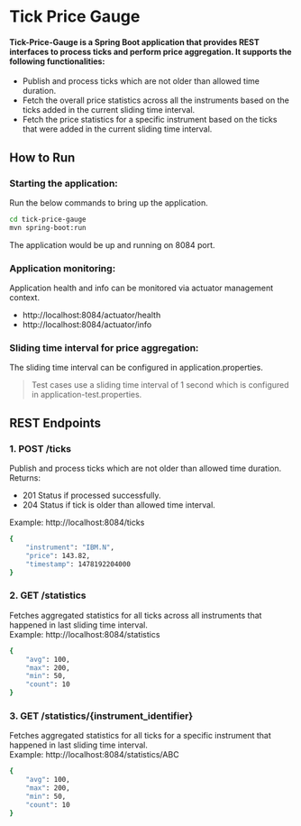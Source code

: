 # Tick Price Gauge
#### Tick-Price-Gauge is a Spring Boot application that provides REST interfaces to process ticks and perform price aggregation. It supports the following functionalities:
- Publish and process ticks which are not older than allowed time duration.
- Fetch the overall price statistics across all the instruments based on the ticks added in the current sliding time interval.
- Fetch the price statistics for a specific instrument based on the ticks that were added in the current sliding time interval.

## How to  Run

### Starting the application:
Run the below commands to bring up the application.
```bash
cd tick-price-gauge
mvn spring-boot:run
```
The application would be up and running on 8084 port.

### Application monitoring:
Application health and info can be monitored via actuator management context.
- http://localhost:8084/actuator/health
- http://localhost:8084/actuator/info  

### Sliding time interval for price aggregation:
The sliding time interval can be configured in application.properties.  
> Test cases use a sliding time interval of 1 second which is configured in application-test.properties.  


## REST Endpoints

### 1.	POST  /ticks
Publish and process ticks which are not older than allowed time duration.  
Returns:  
- 201 Status if processed successfully.  
- 204 Status if tick is older than allowed time interval.  

Example: http://localhost:8084/ticks  
```bash
{
	"instrument": "IBM.N",
	"price": 143.82,
	"timestamp": 1478192204000
}
```

### 2.	GET  /statistics
Fetches aggregated statistics for all ticks across all instruments that happened in last sliding time interval.   
Example: http://localhost:8084/statistics  
```bash
{
	"avg": 100,
	"max": 200,
	"min": 50,
	"count": 10
}
```

### 3.	GET  /statistics/{instrument_identifier}
Fetches aggregated statistics for all ticks for a specific instrument that happened in last sliding time interval.     
Example: http://localhost:8084/statistics/ABC  
```bash
{
	"avg": 100,
	"max": 200,
	"min": 50,
	"count": 10
}
```